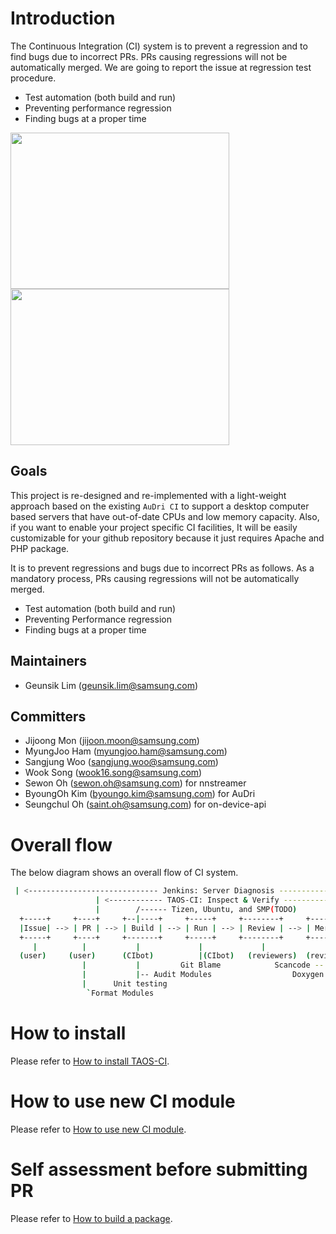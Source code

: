 
# Introduction
The Continuous Integration (CI) system is to prevent a regression and to find bugs due to incorrect PRs.
PRs causing regressions will not be automatically merged. We are going to report the issue at regression test procedure.

- Test automation (both build and run)
- Preventing performance regression
- Finding bugs at a proper time

<img src=https://github.com/nnsuite/TAOS-CI/blob/tizen/screenshot01.png border=0 width=350 height=250></img>
<img src=https://github.com/nnsuite/TAOS-CI/blob/tizen/screenshot02.png border=0 width=350 height=250></img>


## Goals	
This project is re-designed and re-implemented with a light-weight approach based on the existing `AuDri CI` to support a desktop computer based servers that have out-of-date CPUs and low memory capacity. Also, if you want to enable your project specific CI facilities, It will be easily customizable for your github repository because it just requires Apache and PHP package.

It is to prevent regressions and bugs due to incorrect PRs as follows. As a mandatory process, PRs causing regressions will not be automatically merged.

* Test automation (both build and run)
* Preventing Performance regression
* Finding bugs at a proper time


## Maintainers
* Geunsik Lim (geunsik.lim@samsung.com)

## Committers	
* Jijoong Mon (jijoon.moon@samsung.com)
* MyungJoo Ham (myungjoo.ham@samsung.com)
* Sangjung Woo (sangjung.woo@samsung.com)
* Wook Song (wook16.song@samsung.com)
* Sewon Oh (sewon.oh@samsung.com) for nnstreamer
* ByoungOh Kim (byoungo.kim@samsung.com) for AuDri 
* Seungchul Oh (saint.oh@samsung.com) for on-device-api

# Overall flow
The below diagram shows an overall flow of CI system.
```bash
 | <----------------------------- Jenkins: Server Diagnosis ------------------------------> |
                   | <------------ TAOS-CI: Inspect & Verify ------------> | <---- CD ---->
                   |        /------ Tizen, Ubuntu, and SMP(TODO)           |
  +-----+     +----+     +--|----+     +-----+     +--------+     +-------+     +---------+             
  |Issue| --> | PR | --> | Build | --> | Run | --> | Review | --> | Merge | --> | Release |
  +-----+     +----+     +-------+     +-----+     +--------+     +-------+     +---------+ 
     |          |           |             |             |             |             |
  (user)     (user)      (CIbot)          |(CIbot)   (reviewers)  (reviewers)       |-- SR(Submit Request)
                |           |         Git Blame            Scancode --|             |  
                |           |-- Audit Modules                  Doxygen Book         |-- Pre-flight   
                |      Unit testing                                                 `Tizen PMB(Image)
                 `Format Modules                                                   
```

# How to install
Please refer to [How to install TAOS-CI](ci/doc/how-to-install-taos-ci.md).

# How to use new CI module
Please refer to [How to use new CI module](ci/doc/how-to-use-taos-ci-module.md).

# Self assessment before submitting PR
Please refer to [How to build a package](ci/doc/self-assessment-before-submitting-pr.md).
